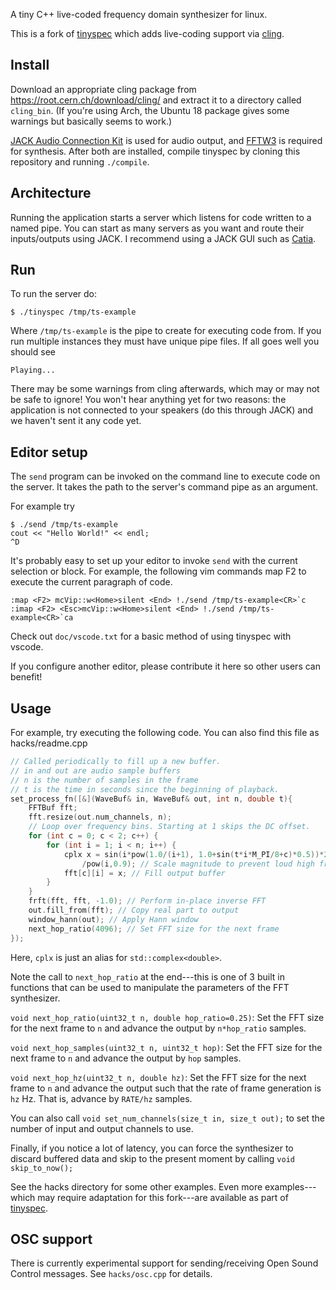 A tiny C++ live-coded frequency domain synthesizer for linux.

This is a fork of [tinyspec](https://github.com/nwoeanhinnogaehr/tinyspec) which adds live-coding support
via [cling](https://root.cern.ch/cling).

## Install
Download an appropriate cling package from https://root.cern.ch/download/cling/
and extract it to a directory called `cling_bin`.
(If you're using Arch, the Ubuntu 18 package gives some warnings but basically seems to work.)

[JACK Audio Connection Kit](http://www.jackaudio.org/) is used for audio output, and [FFTW3](http://www.fftw.org/) is required for synthesis.
After both are installed, compile tinyspec by cloning this repository and running `./compile`.

## Architecture

Running the application starts a server which listens for code written to a named pipe.
You can start as many servers as you want and route their inputs/outputs using
JACK. I recommend using a JACK GUI such as [Catia](https://kx.studio/Applications:Catia).

## Run

To run the server do:
```
$ ./tinyspec /tmp/ts-example
```
Where `/tmp/ts-example` is the pipe to create for executing code from.
If you run multiple instances they must have unique pipe files.
If all goes well you should see
```
Playing...
```
There may be some warnings from cling afterwards, which may or may not be safe to ignore!
You won't hear anything yet for two reasons: the application is not
connected to your speakers (do this through JACK) and we haven't sent it any code yet.

## Editor setup
The `send` program can be invoked on the command line to execute code on the server.
It takes the path to the server's command pipe as an argument.

For example try
```
$ ./send /tmp/ts-example
cout << "Hello World!" << endl;
^D
```

It's probably easy to set up your editor to invoke `send` with the current selection or block.
For example, the following vim commands map F2 to execute the current paragraph of code.
```
:map <F2> mcVip::w<Home>silent <End> !./send /tmp/ts-example<CR>`c
:imap <F2> <Esc>mcVip::w<Home>silent <End> !./send /tmp/ts-example<CR>`ca
```
Check out `doc/vscode.txt` for a basic method of using tinyspec with vscode.

If you configure another editor, please contribute it here so other users can benefit!

## Usage

For example, try executing the following code. You can also find this file as hacks/readme.cpp

```C++
// Called periodically to fill up a new buffer.
// in and out are audio sample buffers
// n is the number of samples in the frame
// t is the time in seconds since the beginning of playback.
set_process_fn([&](WaveBuf& in, WaveBuf& out, int n, double t){
    FFTBuf fft;
    fft.resize(out.num_channels, n);
    // Loop over frequency bins. Starting at 1 skips the DC offset.
    for (int c = 0; c < 2; c++) {
        for (int i = 1; i < n; i++) {
            cplx x = sin(i*pow(1.0/(i+1), 1.0+sin(t*i*M_PI/8+c)*0.5))*25 // Some random formula
                /pow(i,0.9); // Scale magnitude to prevent loud high frequency noises.
            fft[c][i] = x; // Fill output buffer
        }
    }
    frft(fft, fft, -1.0); // Perform in-place inverse FFT
    out.fill_from(fft); // Copy real part to output
    window_hann(out); // Apply Hann window
    next_hop_ratio(4096); // Set FFT size for the next frame
});
```

Here, `cplx` is just an alias for `std::complex<double>`.

Note the call to `next_hop_ratio` at the end---this is one of 3 built in functions that can be used to
manipulate the parameters of the FFT synthesizer.

`void next_hop_ratio(uint32_t n, double hop_ratio=0.25)`:
Set the FFT size for the next frame to `n` and advance the output by `n*hop_ratio` samples.

`void next_hop_samples(uint32_t n, uint32_t hop)`:
Set the FFT size for the next frame to `n` and advance the output by `hop` samples.

`void next_hop_hz(uint32_t n, double hz)`:
Set the FFT size for the next frame to `n` and advance the output such that the rate of
frame generation is `hz` Hz. That is, advance by `RATE/hz` samples.

You can also call `void set_num_channels(size_t in, size_t out);`
to set the number of input and output channels to use.

Finally, if you notice a lot of latency, you can force
the synthesizer to discard buffered data and skip to the present moment
by calling `void skip_to_now();`

See the hacks directory for some other examples.
Even more examples---which may require adaptation for this fork---are available as part of [tinyspec](https://github.com/nwoeanhinnogaehr/tinyspec).

## OSC support

There is currently experimental support for sending/receiving Open Sound Control messages.
See `hacks/osc.cpp` for details.
